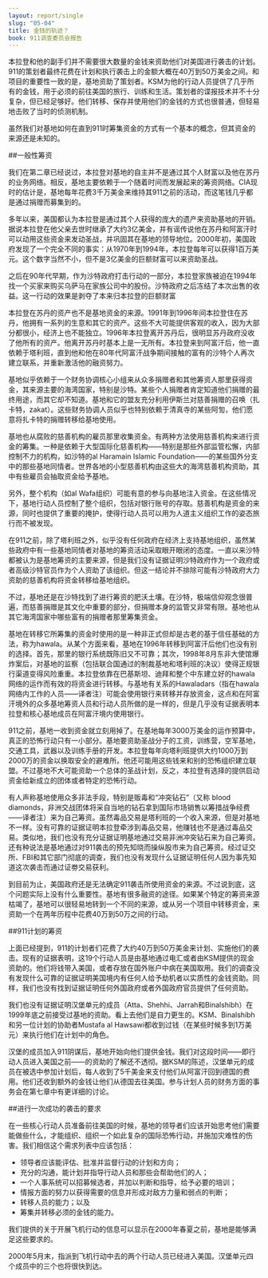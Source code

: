 ```yaml
---
layout: report/single
slug: "05-04"
title: 金钱的轨迹？
book: 911调查委员会报告
---
```

本拉登和他的副手们并不需要很大数量的金钱来资助他们对美国进行袭击的计划。911的策划者最终花费在计划和执行袭击上的金额大概在40万到50万美金之间。和项目的重要性一致的是，基地资助了策划者。KSM为他的行动人员提供了几乎所有的金钱，用于必须的前往美国的旅行、训练和生活。策划者的谍报技术并不十分复杂，但已经足够好。他们转移、保存并使用他们的金钱的方式也很普通，但轻易地击败了当时的侦测机制。

虽然我们对基地如何在直到911时筹集资金的方式有一个基本的概念，但其资金的来源还是未知的。

##一般性筹资

我们在第二章已经说过，本拉登对基地的自主并不是通过其个人财富以及他在苏丹的业务网络。相反，基地主要依赖于一个随着时间而发展起来的筹资网络。CIA现时的估计是，基地每年花费3千万美金来维持其911之前的活动，而这笔钱几乎都是通过捐赠而募集到的。

多年以来，美国都认为本拉登是通过其个人获得的庞大的遗产来资助基地的开销。据说本拉登在他父亲去世时继承了大约3亿美金，并有谣传说他在苏丹和阿富汗时可以动用这些资金来发动圣战，并巩固其在基地的领导地位。2000年初，美国政府发现了一个完全不同的事实：从1970年到1994年，本拉登每年可以获得1百万美元。这个数字当然不小，但不是3亿美金的巨额财富可以来资助圣战。

之后在90年代早期，作为沙特政府打击行动的一部分，本拉登家族被迫在1994年找一个买家来购买乌萨马在家族公司中的股份。沙特政府之后冻结了本次出售的收益。这一行动的效果是剥夺了本来归本拉登的巨额财富

本拉登在苏丹的资产也不是基地资金的来源。1991年到1996年间本拉登住在苏丹，他拥有一系列的生意和其它的资产。这些不大可能提供客观的收入，因为大部分都很小，经济上也不能独立。1996年本拉登离开苏丹后，很明显苏丹政府没收了他所有的资产。他离开苏丹时基本上是一无所有。本拉登来到阿富汗后，他一直依赖于塔利班，直到他和他在80年代阿富汗战争期间接触的富有的沙特个人再次建立联系，并重新激活他的融资努力。

基地似乎依赖于一个财务协调核心小组来从众多捐赠者和其他筹资人那里获得资金，其来源主要的海湾国家，特别是沙特。某些个人捐赠者肯定知道他们捐赠的最终用途，而其它却不知道。基地和它的盟友充分利用伊斯兰对慈善捐赠的召唤（扎卡特，zakat）。这些财务协调人员似乎也特别依赖于清真寺的某些阿訇，他们愿意将扎卡特的捐赠转移给基地使用。

基地也从腐败的慈善机构的雇员那里收集资金。有两种方法使用慈善机构来进行资金的筹集。一种是依赖于大型国际化慈善机构——特别是那些外部监管松懈，内部控制不力的机构，如沙特的al Haramain Islamic Foundation——的某些国外分支中的那些基地同情者。世界各地的小型慈善机构由这些大的海湾慈善机构资助，其中有些雇员会抽取资金给予基地。

另外，整个机构（如al Wafa组织）可能有意的参与向基地注入资金。在这些情况下，基地行动人员控制了整个组织，包括对银行账号的存取。慈善机构是资金的来源，同时也提供了重要的掩护，使得行动人员可以用为人道主义组织工作的姿态旅行而不被发现。

在911之前，除了塔利班之外，似乎没有任何政府在经济上支持基地组织，虽然某些政府中有一些基地同情者对基地的筹资活动采取眼开眼闭的态度。一直以来沙特都被认为是基地筹资的主要来源，但是我们没有证据证明沙特政府作为一个政府或者高级沙特官员作为个人资助了该组织。但这一结论并不排除可能有沙特政府大力资助的慈善机构将资金转移给基地组织。

不过，基地还是在沙特找到了进行筹资的肥沃土壤。在沙特，极端信仰观念很普遍，而慈善捐赠是其文化中重要的部分，但捐赠本身的监管又非常有限。基地也从其它海湾国家中哪些富有的捐赠者那里筹集资金。

基地在转移它所筹集的资金时使用的是一种非正式但却是古老的基于信任基础的方法，称为hawala。从某个方面来看，基地在1996年转移到阿富汗后他们也没有别的选择。首先，那里的银行系统既陈旧又不可靠；其次，1998年8月东非大使馆爆炸案后，对基地的监察（包括联合国通过的制裁基地和塔利班的决议）使得正规银行渠道变得风险重重。本拉登依靠在巴基斯坦、迪拜和整个中东建立好的hawala网络的运作而有效的将资金进行转移。与基地有关系的Hawaladars（指在hawala网络内工作的人员——译者注）可能会使用银行来转移并存放资金，这点和在阿富汗境外的众多基地筹资人员和行动人员所做的是一样的，但是几乎没有证据表明本拉登和核心基地成员在阿富汗境内使用银行。

911之前，基地一收到资金就立刻用掉了。在基地每年3000万美金的运作预算中，真正的恐怖行动只有一小部分。基地要资助圣战分子的工资，训练营，空军基地，交通工具，武器以及训练手册的开发。本拉登每年向塔利班提供大约1000万到2000万的资金以换取安全的避难所。他还可能用这些钱来和别的恐怖组织建立联盟。不过基地不大可能资助一个总体的圣战计划，反之，本拉登有选择的提供启动资金给新成立的团体或者特定的恐怖行动。

有人声称基地使用众多非法手段，特别是贩毒和“冲突钻石”（又称 blood diamonds，非洲交战团体将采自当地的钻石拿到国际市场销售以筹措战争经费——译者注）来为自己筹资。虽然毒品交易是塔利班的一个收入来源，但是对基地不一样。没有可靠的证据证明本拉登牵涉到毒品交易，他赚钱也不是通过毒品交易。类似地，我们也没有充分证据证明基地通过交易非洲冲突钻石来为自己筹资。还有种说法是基地通过对911袭击的预先知晓而操纵股市来为自己筹资。经过证交所、FBI和其它部门彻底的调查，我们也没有发现什么证据证明任何人因为事先知道这次袭击而通过证劵交易获利。

到目前为止，美国政府还是无法确定911袭击所使用资金的来源。不过说到底，这个问题实际上没有什么重要性。基地有很多融资的途径。如果某个特定的筹资来源枯竭了，基地可以很轻易地转到一个不同的来源，或从另一个项目中转移资金，来资助一个在两年历程中花费40万到50万之间的行动。

##911计划的筹资

上面已经提到，911的计划者们花费了大约40万到50万美金来计划、实施他们的袭击。现有的证据表明，这19个行动人员是由基地通过电汇或者由KSM提供的现金资助的。他们将钱带入美国，或者存放在国外账户中病在美国取用。我们的调查没有发现什么可靠的证据证明美国境内有任何人给予劫机者以实质性的金钱资助。同样，我们也没有找到证据证明任何外国政府或者外国政府官员提供了任何资助。

我们也没有证据证明汉堡单元的成员（Atta、Shehhi、Jarrah和Binalshibh）在1999年底之前接受过基地的资助。看上去他们是自力更生的。KSM、Binalshibh和另一位计划的协助者Mustafa al Hawsawi都收到过钱（在某些时候多到1万美元）来执行他们在计划中的角色。

汉堡的成员加入911阴谋后，基地开始向他们提供金钱。我们对这段时间——即行动人员进入美国之前——的资助的了解还不透彻。据KSM的陈述，汉堡单元的成员在被选中参加计划后，每人收到了5千美金来支付他们从阿富汗回到德国的费用。他们还收到额外的金钱让他们从德国去往美国。参与计划人员的财务方面的事务会在第七章中有更详细的讨论。

##进行一次成功的袭击的要求

在一些核心行动人员准备前往美国的时候，基地的领导者们应该开始思考他们需要能做些什么，才能组织、组织一个如此复杂的国际恐怖行动，并施加灾难性的伤害。我们相信这个需求列表中应该包括：

  * 领导者应该能评估、批准并监督行动的计划和方向；
  * 充分的沟通，能计划并指导行动人员和那些会帮助他们的人；
  * 一个人事系统可以招募候选者，并加以判断和指导，给予必要的培训；
  * 情报方面的努力以获得需要的信息并形成对敌方力量和弱点的判断；
  * 转移人员的能力；以及
  * 筹集并转移必须的金钱的能力。

我们提供的关于开展飞机行动的信息可以显示在2000年春夏之前，基地是能够满足这些要求的。

2000年5月末，指派到飞机行动中去的两个行动人员已经进入美国。汉堡单元四个成员中的三个也将很快到达。
